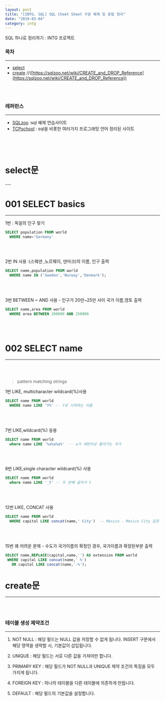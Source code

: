 ```yaml
---
layout: post
title: "[INTG, SQL] SQL Cheet Sheet 구문 예제 및 문법 정리"
date: "2019-03-04"
category: intg
---
```



SQL 하나로 정리하기 : INTG 프로젝트

### 목차

---

* <a href="#select">select</a>
* <a href="#create">create</a>  //([https://sqlzoo.net/wiki/CREATE_and_DROP_Reference](https://sqlzoo.net/wiki/CREATE_and_DROP_Reference))

<br><br>

### 레퍼런스
---

* [SQLzoo](https://sqlzoo.net/) :sql 예제 연습사이트
* [TCPschool](http://tcpschool.com/mysql/intro) : sql을 비롯한 여러가지 프로그래밍 언어 정리된 사이트

<br><br><br>
<h1><a name="select">select문</a></h1>
---

# 001 SELECT basics
---

1번 : 독일의 인구 찾기

```sql
SELECT population FROM world
  WHERE name='Germany'
```
<br><br>


2번 IN 사용 :(스웨덴 ,노르웨이, 덴마크)의  이름, 인구 출력

```sql
SELECT name,population FROM world 
  WHERE name IN ('Sweden','Norway','Denmark');
```
<br><br>

3번 BETWEEN ~ AND 사용 - 인구가 20만~25만 사이 국가 이름,영토 출력

```sql
SELECT name,area FROM world 
  WHERE area BETWEEN 200000 AND 250000
```
<br><br>

# 002 SELECT name
---
<br><br>

>pattern matching strings

1번  LIKE, multicharacter wildcard(%)사용 

```sql
SELECT name FROM world
  WHERE name LIKE 'Y%' -- Y로 시작하는 이름
```
<br><br>

7번 LIKE,wildcard(%) 응용

```sql
SELECT name FROM world 
  where name LIKE '%a%a%a%'  -- a가 세번이상 들어가는 국가
```
<br><br>

8번 LIKE,single character wildcard(%) 사용

```sql
SELECT name FROM world 
  where name LIKE '_t' -- 두 번째 글자가 t
```
<br><br>

12번 LIKE, CONCAT 사용
```sql
SELECT name FROM world 
  WHERE capital LIKE concat(name,' City')  -- Mexico - Mexico City 같은 관계를 가진 수도 출력
```

<br><br>

15번 꽤 어려운 문제 - 수도가 국가이름의 확정인 경우, 국가이름과 확장된부분 출력
```sql
SELECT name,REPLACE(capital,name,'') AS extension FROM world
 WHERE capital LIKE concat(name,' %') 
   OR capital LIKE concat(name,'-%');
```


<h1><a name="create">create문</a></h1>

---
<br><br>

### 테이블 생성 제약조건

--- 

1. NOT NULL : 해당 필드는 NULL 값을 저장할 수 없게 됩니다. INSERT 구문에서 해당 영역을 생략할 시, 기본값이 삽입됩니다.

2. UNIQUE : 해당 필드는 서로 다른 값을 가져야만 합니다.

3. PRIMARY KEY : 해당 필드가 NOT NULL과 UNIQUE 제약 조건의 특징을 모두 가지게 됩니다.

4. FOREIGN KEY : 하나의 테이블을 다른 테이블에 의존하게 만듭니다.

5. DEFAULT : 해당 필드의 기본값을 설정합니다.

